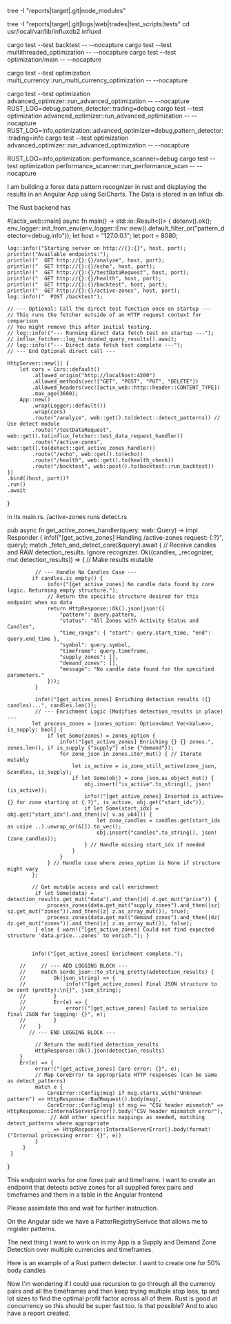 tree -I "reports|target|.git|node_modules"

tree -I "reports|target|.git|logs|web|trades|test_scripts|tests"
cd usr/local/var/lib/influxdb2 influxd

cargo test --test backtest -- --nocapture
cargo test --test multithreaded_optimization -- --nocapture
cargo test --test optimization/main -- --nocapture

cargo test --test optimization multi_currency::run_multi_currency_optimization -- --nocapture

cargo test --test optimization advanced_optimizer::run_advanced_optimization -- --nocapture
RUST_LOG=debug,pattern_detector::trading=debug cargo test --test optimization advanced_optimizer::run_advanced_optimization -- --nocapture
RUST_LOG=info,optimization::advanced_optimizer=debug,pattern_detector::trading=info cargo test --test optimization advanced_optimizer::run_advanced_optimization -- --nocapture

RUST_LOG=info,optimization::performance_scanner=debug cargo test --test optimization performance_scanner::run_performance_scan -- --nocapture

I am building a forex data pattern recognizer in rust and displaying the results in an Angular App using SciCharts. The Data is stored in an Influx db.

The Rust backend has 

#[actix_web::main]
async fn main() -> std::io::Result<()> {
    dotenv().ok();
    env_logger::init_from_env(env_logger::Env::new().default_filter_or("pattern_detector=debug,info"));
    let host = "127.0.0.1";
    let port = 8080;

    log::info!("Starting server on http://{}:{}", host, port);
    println!("Available endpoints:");
    println!("  GET http://{}:{}/analyze", host, port);
    println!("  GET http://{}:{}/echo", host, port);
    println!("  GET http://{}:{}/testDataRequest", host, port);
    println!("  GET http://{}:{}/health", host, port);
    println!("  GET http://{}:{}/backtest", host, port);
    println!("  GET http://{}:{}/active-zones", host, port);
    log::info!("  POST /backtest");

    // --- Optional: Call the direct test function once on startup ---
    // This runs the fetcher outside of an HTTP request context for comparison
    // You might remove this after initial testing.
    // log::info!("--- Running direct data fetch test on startup ---");
    // influx_fetcher::log_hardcoded_query_results().await;
    // log::info!("--- Direct data fetch test complete ---");
    // --- End Optional direct call ---

    HttpServer::new(|| {
        let cors = Cors::default()
            .allowed_origin("http://localhost:4200")
            .allowed_methods(vec!["GET", "POST", "PUT", "DELETE"])
            .allowed_headers(vec![actix_web::http::header::CONTENT_TYPE])
            .max_age(3600);
        App::new()
            .wrap(Logger::default())
            .wrap(cors)
            .route("/analyze", web::get().to(detect::detect_patterns)) // Use detect module
            .route("/testDataRequest", web::get().to(influx_fetcher::test_data_request_handler)) 
            .route("/active-zones", web::get().to(detect::get_active_zones_handler)) 
            .route("/echo", web::get().to(echo))
            .route("/health", web::get().to(health_check))
            .route("/backtest", web::post().to(backtest::run_backtest))
    })
    .bind((host, port))?
    .run()
    .await
}

in its main.rs. /active-zones runs detect.rs

pub async fn get_active_zones_handler(query: web::Query<ChartQuery>) -> impl Responder {
     info!("[get_active_zones] Handling /active-zones request: {:?}", query);
     match _fetch_and_detect_core(&query).await {
         // Receive candles and RAW detection_results. Ignore recognizer.
        Ok((candles, _recognizer, mut detection_results)) => { // Make results mutable

             // --- Handle No Candles Case ---
            if candles.is_empty() {
                 info!("[get_active_zones] No candle data found by core logic. Returning empty structure.");
                 // Return the specific structure desired for this endpoint when no data
                 return HttpResponse::Ok().json(json!({
                     "pattern": query.pattern,
                     "status": "All Zones with Activity Status and Candles",
                     "time_range": { "start": query.start_time, "end": query.end_time },
                     "symbol": query.symbol,
                     "timeframe": query.timeframe,
                     "supply_zones": [],
                     "demand_zones": [],
                     "message": "No candle data found for the specified parameters."
                 }));
             }

             info!("[get_active_zones] Enriching detection results ({} candles)...", candles.len());
             // --- Enrichment Logic (Modifies detection_results in place) ---
            let process_zones = |zones_option: Option<&mut Vec<Value>>, is_supply: bool| {
                 if let Some(zones) = zones_option {
                     info!("[get_active_zones] Enriching {} {} zones.", zones.len(), if is_supply {"supply"} else {"demand"});
                     for zone_json in zones.iter_mut() { // Iterate mutably
                         let is_active = is_zone_still_active(zone_json, &candles, is_supply);
                         if let Some(obj) = zone_json.as_object_mut() {
                             obj.insert("is_active".to_string(), json!(is_active));
                             info!("[get_active_zones] Inserted is_active={} for zone starting at {:?}", is_active, obj.get("start_idx"));
                             if let Some(start_idx) = obj.get("start_idx").and_then(|v| v.as_u64()) {
                                 let zone_candles = candles.get(start_idx as usize ..).unwrap_or(&[]).to_vec();
                                 obj.insert("candles".to_string(), json!(zone_candles));
                             } // Handle missing start_idx if needed
                         }
                     }
                 } // Handle case where zones_option is None if structure might vary
            };

            // Get mutable access and call enrichment
             if let Some(data) = detection_results.get_mut("data").and_then(|d| d.get_mut("price")) {
                 process_zones(data.get_mut("supply_zones").and_then(|sz| sz.get_mut("zones")).and_then(|z| z.as_array_mut()), true);
                 process_zones(data.get_mut("demand_zones").and_then(|dz| dz.get_mut("zones")).and_then(|z| z.as_array_mut()), false);
             } else { warn!("[get_active_zones] Could not find expected structure 'data.price...zones' to enrich."); }


            info!("[get_active_zones] Enrichment complete.");

        //     // --- ADD LOGGING BLOCK ---
        //     match serde_json::to_string_pretty(&detection_results) {
        //         Ok(json_string) => {
        //             info!("[get_active_zones] Final JSON structure to be sent (pretty):\n{}", json_string);
        //         }
        //         Err(e) => {
        //             error!("[get_active_zones] Failed to serialize final JSON for logging: {}", e);
        //         }
        //    }
           // --- END LOGGING BLOCK ---

             // Return the modified detection_results
             HttpResponse::Ok().json(detection_results)
        }
        Err(e) => {
             error!("[get_active_zones] Core error: {}", e);
             // Map CoreError to appropriate HTTP responses (can be same as detect_patterns)
             match e {
                 CoreError::Config(msg) if msg.starts_with("Unknown pattern") => HttpResponse::BadRequest().body(msg),
                 CoreError::Config(msg) if msg == "CSV header mismatch" => HttpResponse::InternalServerError().body("CSV header mismatch error"),
                  // Add other specific mappings as needed, matching detect_patterns where appropriate
                 _ => HttpResponse::InternalServerError().body(format!("Internal processing error: {}", e))
             }
         }
     }
}

This endpoint works for one forex pair and timeframe. I want to create an endpoint that detects active zones for all supplied forex pairs and timeframes and them in a table in the Angular frontend



Please assimilate this and wait for further instruction.


On the Angular side we have a PatterRegistrySerivce that allows me to register patterns.

The next thing I want to work on in my App is a Supply and Demand Zone Detection over multiple currencies and timeframes.




Here is an example of a Rust pattern detector. I want to create one for 50% body candles




Now I'm wondering if I could use recursion to go through all the currency pairs and all the timeframes and then keep trying multiple stop loss, tp and lot sizes to find the optimal profit factor across all of them. Rust is good at concurrency so this should be super fast too. Is that possible? And to also have a report created.